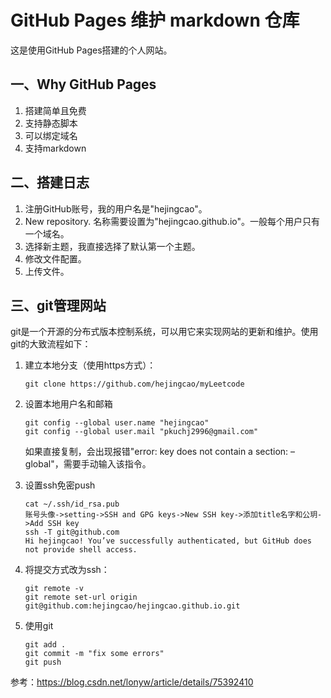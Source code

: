 # GitHub Pages 维护 markdown 仓库

这是使用GitHub Pages搭建的个人网站。

## 一、Why GitHub Pages

1. 搭建简单且免费
2. 支持静态脚本
3. 可以绑定域名
4. 支持markdown



## 二、搭建日志

1. 注册GitHub账号，我的用户名是"hejingcao"。
2. New repository. 名称需要设置为"hejingcao.github.io"。一般每个用户只有一个域名。
3. 选择新主题，我直接选择了默认第一个主题。
4. 修改文件配置。
5. 上传文件。



## 三、git管理网站

git是一个开源的分布式版本控制系统，可以用它来实现网站的更新和维护。使用git的大致流程如下：

1. 建立本地分支（使用https方式）：

   ```shell
   git clone https://github.com/hejingcao/myLeetcode
   ```

2. 设置本地用户名和邮箱

   ```shell
   git config --global user.name "hejingcao"
   git config --global user.mail "pkuchj2996@gmail.com"
   ```

   如果直接复制，会出现报错"error: key does not contain a section: –global"，需要手动输入该指令。

3. 设置ssh免密push

   ```shell
   cat ~/.ssh/id_rsa.pub
   账号头像->setting->SSH and GPG keys->New SSH key->添加title名字和公玥->Add SSH key
   ssh -T git@github.com
   Hi hejingcao! You’ve successfully authenticated, but GitHub does not provide shell access.
   ```

4. 将提交方式改为ssh：

   ```shell
   git remote -v
   git remote set-url origin git@github.com:hejingcao/hejingcao.github.io.git
   ```

5. 使用git

   ```
   git add .
   git commit -m "fix some errors"
   git push
   ```

   

参考：https://blog.csdn.net/lonyw/article/details/75392410
